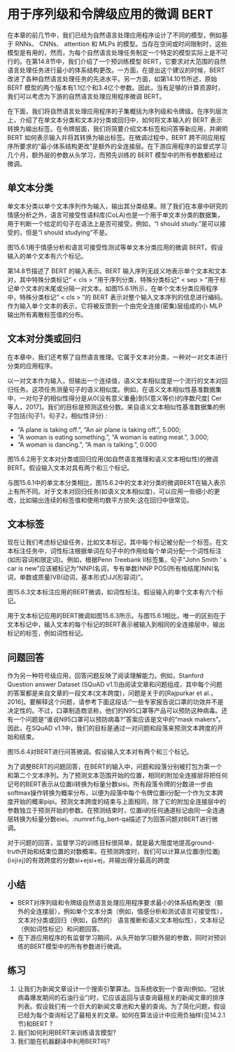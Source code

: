 

<!--
 * @version:
 * @Author:  StevenJokess https://github.com/StevenJokess
 * @Date: 2020-07-31 20:18:11
 * @LastEditors:  StevenJokess https://github.com/StevenJokess
 * @LastEditTime: 2020-07-31 20:29:55
 * @Description:MT
 * @TODO::
 * @Reference:http://preview.d2l.ai/d2l-en/master/chapter_natural-language-processing-applications/finetuning-bert.html
 * https://easyai.tech/ai-definition/bert/
-->

# 用于序列级和令牌级应用的微调 BERT

在本章的前几节中，我们已经为自然语言处理应用程序设计了不同的模型，例如基于 RNNs、 CNNs、 attention 和 MLPs 的模型。当存在空间或时间限制时，这些模型是有用的，然而，为每个自然语言处理任务制定一个特定的模型实际上是不可行的。在第14.8节中，我们介绍了一个预训练模型 BERT，它要求对大范围的自然语言处理任务进行最小的体系结构更改。一方面，在提出这个建议的时候，BERT 改进了各种自然语言处理任务的先进水平。另一方面，如第14.10节所述，原始 BERT 模型的两个版本有1.1亿个和3.4亿个参数。因此，当有足够的计算资源时，我们可以考虑为下游的自然语言处理应用程序微调 BERT。

在下面，我们将自然语言处理应用程序的子集概括为序列级和令牌级。在序列层次上，介绍了在单文本分类和文本对分类或回归中，如何将文本输入的 BERT 表示转换为输出标签。在令牌层面，我们将简要介绍文本标签和问答等新应用，并阐明 BERT 如何表示输入并将其转换为输出标签。在微调过程中，BERT 跨不同应用程序所要求的“最小体系结构更改”是额外的全连接层。在下游应用程序的监督式学习几个月，额外层的参数从头学习，而预先训练的 BERT 模型中的所有参数都经过微调。

## 单文本分类

单文本分类以单个文本序列作为输入，输出其分类结果。除了我们在本章中研究的情感分析之外，语言可接受性语料库(CoLA)也是一个用于单文本分类的数据集，用于判断一个给定的句子在语法上是否可接受。例如，“I should study.”是可以接受的，但是“I should studying”不是。

图15.6.1用于情感分析和语言可接受性测试等单文本分类应用的微调 BERT。假设输入的单个文本有六个标记。

第14.8节描述了 BERT 的输入表示。BERT 输入序列无歧义地表示单个文本和文本对，其中特殊分类标记“ < cls > ”用于序列分类，特殊分类标记“ < sep > ”用于标记单个文本的末尾或分隔一对文本。如图15.6.1所示，在单个文本分类应用程序中，特殊分类标记“ < cls > ”的 BERT 表示对整个输入文本序列的信息进行编码。作为输入单个文本的表示，它将被反馈到一个由完全连接(密集)层组成的小 MLP 输出所有离散标签值的分布。

## 文本对分类或回归

在本章中，我们还考察了自然语言推理。它属于文本对分类，一种对一对文本进行分类的应用程序。

以一对文本作为输入，但输出一个连续值，语义文本相似度是一个流行的文本对回归任务。这项任务测量句子的语义相似度。例如，在语义文本相似性基准数据集中，一对句子的相似性得分是从0(没有意义重叠)到5(意义等价)的序数尺度[ Cer 等人，2017]。我们的目标是预测这些分数。来自语义文本相似性基准数据集的例子包括(句子1，句子2，相似性评分) :

* “A plane is taking off.”, “An air plane is taking off.”, 5.000;
* “A woman is eating something.”, “A woman is eating meat.”, 3.000;
* “A woman is dancing.”, “A man is talking.”, 0.000

图15.6.2用于文本对分类或回归应用(如自然语言推理和语义文本相似性)的微调 BERT。假设输入文本对具有两个和三个标记。

与图15.6.1中的单文本分类相比，图15.6.2中的文本对分类的微调BERT在输入表示上有所不同。对于文本对回归任务(如语义文本相似度)，可以应用一些细小的更改，比如输出连续的标签值和使用均数平方损失:这在回归中很常见。

## 文本标签

现在让我们考虑标记级任务，比如文本标记，其中每个标记被分配一个标签。在文本标注任务中，词性标注根据单词在句子中的作用给每个单词分配一个词性标注(如形容词和限定词)。例如，根据Penn Treebank II标签集，句子“John Smith ' s car is new”应该被标记为“NNP(名词，专有单数)NNP POS(所有格结尾)NN(名词，单数或质量)VB(动词，基本形式)JJ(形容词)”。

图15.6.3文本标注应用的BERT微调，如词性标注。假设输入的单个文本有六个标记。

用于文本标记应用的BERT微调如图15.6.3所示。与图15.6.1相比，唯一的区别在于文本标记中，输入文本的每个标记的BERT表示被输入到相同的全连接层中，输出标记的标签，例如词性标记。

## 问题回答

作为另一种符号级应用，回答问题反映了阅读理解能力。例如，Stanford Question answer Dataset (SQuAD v1.1)由阅读文章和问题组成，其中每个问题的答案都是来自文章的一段文本(文本跨度)，问题是关于的[Rajpurkar et al.， 2016]。要解释这个问题，请参考下面这段话:“一些专家报告说口罩的功效并不是决定性的。不过，口罩制造商坚称，他们的N95口罩等产品可以预防这种病毒。还有一个问题是“谁说N95口罩可以预防病毒?”答案应该是文中的“mask makers”。因此，在SQuAD v1.1中，我们的目标是通过一对问题和段落来预测文本跨度的开始和结束。

图15.6.4对BERT进行问答微调。假设输入文本对有两个和三个标记。

为了调整BERT的问题回答，在BERT的输入中，问题和段落分别被打包为第一个和第二个文本序列。为了预测文本范围开始的位置，相同的附加全连接层将把任何记号的BERT表示从位置ii转换为标量分数sisi。所有段落令牌的分数进一步由softmax操作转换为概率分布，以便为段落中每个令牌位置ii分配一个作为文本跨度开始的概率pipi。预测文本跨度的结束与上面相同，除了它的附加全连接层中的参数独立于预测开始的参数。在预测结束时，位置ii的任何通道标记由同一全连通层转换为标量分数eiei。:numref:fig_bert-qa描述了为回答问题对BERT进行微调。

对于问题的回答，监督学习的训练目标很简单，就是最大限度地提高ground-truth开始和结束位置的对数概率。在预测跨度时，我们可以计算从位置i到位置j (i≤ji≤j)的有效跨度的分数si+ejsi+ej，并输出得分最高的跨度

## 小结

* BERT对序列级和令牌级自然语言处理应用程序要求最小的体系结构更改（额外的全连接层），例如单个文本分类（例如，情感分析和测试语言可接受性），文本对分类或回归（例如，自然的） 语言推断和语义文本相似性），文本标记（例如词性标记）和问题回答。
* 在下游应用程序的有监督学习期间，从头开始学习额外层的参数，同时对预训练的BERT模型中的所有参数进行微调。

## 练习

1. 让我们为新闻文章设计一个搜索引擎算法。当系统收到一个查询(例如，“冠状病毒爆发期间的石油行业”)时，它应该返回与该查询最相关的新闻文章的排序列表。假设我们有一个巨大的新闻文章池和大量的查询。为了简化问题，假设已经为每个查询标记了最相关的文章。如何在算法设计中应用负抽样(见14.2.1节)和BERT ?
1. 我们如何利用BERT来训练语言模型?
1. 我们能在机器翻译中利用BERT吗?
